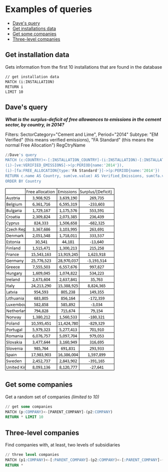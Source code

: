 # Examples of queries

* [Dave's query](#daves-query)
* [Get installations data](#get-installation-data)
* [Get some companies](#get-some-companies)
* [Three-level companies](#three-level-companies)


## Get installation data

Gets information from the first 10 installations that are found in the database

```
// get installation data
MATCH (i:INSTALLATION)
RETURN i
LIMIT 10
```

## Dave's query

_**What is the surplus-deficit of free allowances to emissions in the cement sector, by country, in 2014?**_

Filters: SectorCategory="Cement and Lime", Period="2014"
Subtype: "EM Verified" (this means verified emissions), "FA Standard" (this means the normal Free Allocation")
RegCtryName

``` sql
//Dave's query
MATCH (c:COUNTRY)<-[:INSTALLATION_COUNTRY]-(i:INSTALLATION)-[:INSTALLATION_SECTOR]->(s:SECTOR{name:'Cement and Lime'}),
(i)-[ve:VERIFIED_EMISSIONS]->(p:PERIOD{name:'2014'}),
(i)-[fa:FREE_ALLOCATION{type:'FA Standard'}]->(p:PERIOD{name:'2014'})
RETURN c.name AS Country, sum(ve.value) AS Verified_Emissions, sum(fa.value) AS Free_Allocations, sum(ve.value) - sum(fa.value) AS Surplus_Deficit
ORDER BY Country
```

![Dave's query result](/docs/images/daves_query_output.png)

## Get some companies

Get a random set of companies _(limited to 10)_

``` sql
// get some companies
MATCH (p:COMPANY)<-[PARENT_COMPANY]-(p2:COMPANY)
RETURN * LIMIT 10
```

## Three-level companies

Find companies with, at least, two levels of subsidiaries

``` sql
// three level companies
MATCH (p1:COMPANY)<-[:PARENT_COMPANY]-(p2:COMPANY)<-[:PARENT_COMPANY]-(p3:COMPANY)
RETURN *
```

